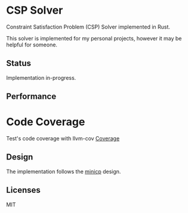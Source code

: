 # CSP Solver
Constraint Satisfaction Problem (CSP) Solver implemented in Rust.

This solver is implemented for my personal projects, however it may be helpful for someone.

## Status
Implementation in-progress.

## Performance


# Code Coverage
Test's code coverage with llvm-cov [Coverage](https://github.com/rradev/csp/blob/main/docs/Code%20Coverage.md)

## Design
The implementation follows the [minicp](https://github.com/minicp/minicp) design.

## Licenses
MIT
